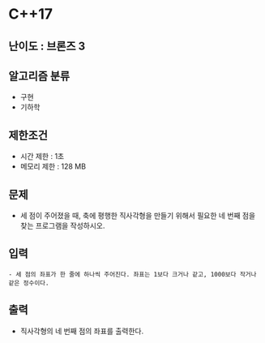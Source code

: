 # C++17

## 난이도 : 브론즈 3

## 알고리즘 분류
  - 구현
  - 기하학

## 제한조건
  - 시간 제한 : 1초
  - 메모리 제한 : 128 MB

## 문제
  - 세 점이 주어졌을 때, 축에 평행한 직사각형을 만들기 위해서 필요한 네 번째 점을 찾는 프로그램을 작성하시오.

## 입력
    - 세 점의 좌표가 한 줄에 하나씩 주어진다. 좌표는 1보다 크거나 같고, 1000보다 작거나 같은 정수이다.

## 출력
  - 직사각형의 네 번째 점의 좌표를 출력한다.
